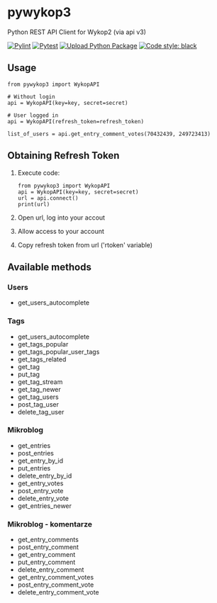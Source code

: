 # pywykop3

Python REST API Client for Wykop2 (via api v3)

[![Pylint](https://github.com/KaiserMovet/pywykop3/actions/workflows/pylint.yml/badge.svg)](https://github.com/KaiserMovet/pywykop3/actions/workflows/pylint.yml)
[![Pytest](https://github.com/KaiserMovet/pywykop3/actions/workflows/python-package.yml/badge.svg)](https://github.com/KaiserMovet/pywykop3/actions/workflows/python-package.yml)
[![Upload Python Package](https://github.com/KaiserMovet/pywykop3/actions/workflows/python-publish.yml/badge.svg)](https://github.com/KaiserMovet/pywykop3/actions/workflows/python-publish.yml)
[![Code style: black](https://img.shields.io/badge/code%20style-black-000000.svg)](https://github.com/psf/black)

## Usage

    from pywykop3 import WykopAPI

    # Without login
    api = WykopAPI(key=key, secret=secret)

    # User logged in
    api = WykopAPI(refresh_token=refresh_token)

    list_of_users = api.get_entry_comment_votes(70432439, 249723413)

## Obtaining Refresh Token

1.  Execute code:

        from pywykop3 import WykopAPI
        api = WykopAPI(key=key, secret=secret)
        url = api.connect()
        print(url)

2.  Open url, log into your accout
3.  Allow access to your account
4.  Copy refresh token from url ('rtoken' variable)

## Available methods

### Users

- get_users_autocomplete

### Tags

- get_users_autocomplete
- get_tags_popular
- get_tags_popular_user_tags
- get_tags_related
- get_tag
- put_tag
- get_tag_stream
- get_tag_newer
- get_tag_users
- post_tag_user
- delete_tag_user

### Mikroblog

- get_entries
- post_entries
- get_entry_by_id
- put_entries
- delete_entry_by_id
- get_entry_votes
- post_entry_vote
- delete_entry_vote
- get_entries_newer

### Mikroblog - komentarze

- get_entry_comments
- post_entry_comment
- get_entry_comment
- put_entry_comment
- delete_entry_comment
- get_entry_comment_votes
- post_entry_comment_vote
- delete_entry_comment_vote
